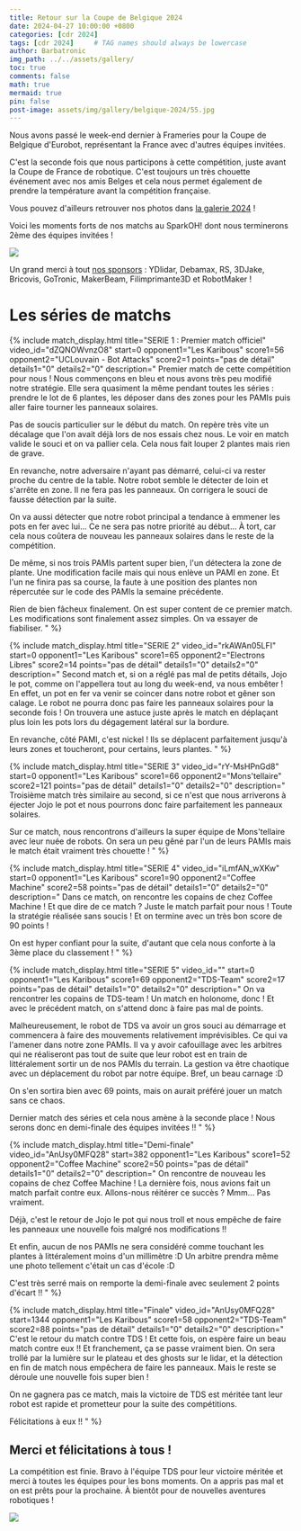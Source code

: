 ```yaml
---
title: Retour sur la Coupe de Belgique 2024
date: 2024-04-27 10:00:00 +0800
categories: [cdr 2024]
tags: [cdr 2024]     # TAG names should always be lowercase
author: Barbatronic
img_path: ../../assets/gallery/
toc: true
comments: false
math: true
mermaid: true
pin: false
post-image: assets/img/gallery/belgique-2024/55.jpg
---
```


Nous avons passé le week-end dernier à Frameries pour la Coupe de Belgique d'Eurobot, représentant la France avec d'autres équipes invitées.

C'est la seconde fois que nous participons à cette compétition, juste avant la Coupe de France de robotique. C'est toujours un très chouette événement avec nos amis Belges et cela nous permet également de prendre la température avant la compétition française.

Vous pouvez d'ailleurs retrouver nos photos dans [la galerie 2024](https://leskaribous.fr/galleries/belgique-2024/) !

Voici les moments forts de nos matchs au SparkOH! dont nous terminerons 2ème des équipes invitées !

![](../../assets/img/gallery/belgique-2024/55.jpg)

Un grand merci à tout [nos sponsors](https://leskaribous.fr/sponsors/) : YDlidar, Debamax, RS, 3DJake, Bricovis, GoTronic, MakerBeam, Filimprimante3D et RobotMaker !

# Les séries de matchs

{% include match_display.html 
title="SERIE 1 : Premier match officiel" 
video_id="dZQNOWvnzO8" 
start=0
opponent1="Les Karibous" 
score1=56
opponent2="UCLouvain - Bot Attacks" 
score2=1 
points="pas de détail"
details1="0"
details2="0"
description="
Premier match de cette compétition pour nous ! Nous commençons en bleu et nous avons très peu modifié notre stratégie. Elle sera quasiment la même pendant toutes les séries : prendre le lot de 6 plantes, les déposer dans des zones pour les PAMIs puis aller faire tourner les panneaux solaires. 

Pas de soucis particulier sur le début du match. On repère très vite un décalage que l'on avait déjà lors de nos essais chez nous. Le voir en match valide le souci et on va pallier cela. Cela nous fait louper 2 plantes mais rien de grave. 

En revanche, notre adversaire n'ayant pas démarré, celui-ci va rester proche du centre de la table. Notre robot semble le détecter de loin et s'arrête en zone. Il ne fera pas les panneaux. On corrigera le souci de fausse détection par la suite. 

On va aussi détecter que notre robot principal a tendance à emmener les pots en fer avec lui... Ce ne sera pas notre priorité au début... À tort, car cela nous coûtera de nouveau les panneaux solaires dans le reste de la compétition. 

De même, si nos trois PAMIs partent super bien, l'un détectera la zone de plante. Une modification facile mais qui nous enlève un PAMI en zone. Et l'un ne finira pas sa course, la faute à une position des plantes non répercutée sur le code des PAMIs la semaine précédente.

Rien de bien fâcheux finalement. On est super content de ce premier match. Les modifications sont finalement assez simples. On va essayer de fiabiliser.
" 
%}

{% include match_display.html 
title="SERIE 2" 
video_id="rkAWAn05LFI" 
start=0
opponent1="Les Karibous" 
score1=65
opponent2="Electrons Libres" 
score2=14
points="pas de détail"
details1="0"
details2="0"
description="
Second match et, si on a réglé pas mal de petits détails, Jojo le pot, comme on l'appellera tout au long du week-end, va nous embêter ! En effet, un pot en fer va venir se coincer dans notre robot et gêner son calage. Le robot ne pourra donc pas faire les panneaux solaires pour la seconde fois ! On trouvera une astuce juste après le match en déplaçant plus loin les pots lors du dégagement latéral sur la bordure.

En revanche, côté PAMI, c'est nickel ! Ils se déplacent parfaitement jusqu'à leurs zones et toucheront, pour certains, leurs plantes.
" 
%}

{% include match_display.html 
title="SERIE 3" 
video_id="rY-MsHPnGd8" 
start=0
opponent1="Les Karibous" 
score1=66
opponent2="Mons'tellaire" 
score2=121
points="pas de détail"
details1="0"
details2="0"
description="
Troisième match très similaire au second, si ce n'est que nous arriverons à éjecter Jojo le pot et nous pourrons donc faire parfaitement les panneaux solaires.

Sur ce match, nous rencontrons d'ailleurs la super équipe de Mons'tellaire avec leur nuée de robots. On sera un peu gêné par l'un de leurs PAMIs mais le match était vraiment très chouette !
" 
%}

{% include match_display.html 
title="SERIE 4" 
video_id="iLmfAN_wXKw" 
start=0
opponent1="Les Karibous" 
score1=90
opponent2="Coffee Machine" 
score2=58
points="pas de détail"
details1="0"
details2="0"
description="
Dans ce match, on rencontre les copains de chez Coffee Machine ! Et que dire de ce match ? Juste le match parfait pour nous ! Toute la stratégie réalisée sans soucis ! Et on termine avec un très bon score de 90 points !

On est hyper confiant pour la suite, d'autant que cela nous conforte à la 3ème place du classement !
" 
%}

{% include match_display.html 
title="SERIE 5" 
video_id="" 
start=0
opponent1="Les Karibous" 
score1=69
opponent2="TDS-Team" 
score2=17
points="pas de détail"
details1="0"
details2="0"
description="
On va rencontrer les copains de TDS-team ! Un match en holonome, donc ! Et avec le précédent match, on s'attend donc à faire pas mal de points.

Malheureusement, le robot de TDS va avoir un gros souci au démarrage et commencera à faire des mouvements relativement imprévisibles. Ce qui va l'amener dans notre zone PAMIs. Il va y avoir cafouillage avec les arbitres qui ne réaliseront pas tout de suite que leur robot est en train de littéralement sortir un de nos PAMIs du terrain. La gestion va être chaotique avec un déplacement du robot par notre équipe. Bref, un beau carnage :D

On s'en sortira bien avec 69 points, mais on aurait préféré jouer un match sans ce chaos.

Dernier match des séries et cela nous amène à la seconde place ! Nous serons donc en demi-finale des équipes invitées !!
" 
%}

{% include match_display.html 
title="Demi-finale" 
video_id="AnUsy0MFQ28" 
start=382
opponent1="Les Karibous" 
score1=52
opponent2="Coffee Machine" 
score2=50
points="pas de détail"
details1="0"
details2="0"
description="
On rencontre de nouveau les copains de chez Coffee Machine ! La dernière fois, nous avions fait un match parfait contre eux. Allons-nous réitérer ce succès ? Mmm... Pas vraiment.

Déjà, c'est le retour de Jojo le pot qui nous troll et nous empêche de faire les panneaux une nouvelle fois malgré nos modifications !!

Et enfin, aucun de nos PAMIs ne sera considéré comme touchant les plantes à littéralement moins d'un millimètre :D Un arbitre prendra même une photo tellement c'était un cas d'école :D

C'est très serré mais on remporte la demi-finale avec seulement 2 points d'écart !!
" 
%}

{% include match_display.html 
title="Finale" 
video_id="AnUsy0MFQ28" 
start=1344
opponent1="Les Karibous" 
score1=58
opponent2="TDS-Team" 
score2=88
points="pas de détail"
details1="0"
details2="0"
description="
C'est le retour du match contre TDS ! Et cette fois, on espère faire un beau match contre eux !! Et franchement, ça se passe vraiment bien. On sera trollé par la lumière sur le plateau et des ghosts sur le lidar, et la détection en fin de match nous empêchera de faire les panneaux. Mais le reste se déroule une nouvelle fois super bien !

On ne gagnera pas ce match, mais la victoire de TDS est méritée tant leur robot est rapide et prometteur pour la suite des compétitions.

Félicitations à eux !!
" 
%}

## Merci et félicitations à tous !

La compétition est finie. Bravo à l'équipe TDS pour leur victoire méritée et merci à toutes les équipes pour les bons moments. On a appris pas mal et on est prêts pour la prochaine. À bientôt pour de nouvelles aventures robotiques !

![](../../assets/img/gallery/belgique-2024/56.jpg)